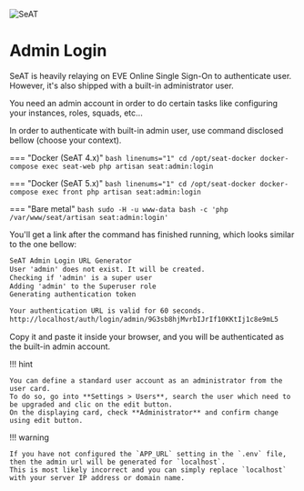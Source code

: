 ![SeAT](https://i.imgur.com/aPPOxSK.png)

# Admin Login

SeAT is heavily relaying on EVE Online Single Sign-On to authenticate user.
However, it's also shipped with a built-in administrator user.

You need an admin account in order to do certain tasks like configuring your instances, roles, squads, etc...

In order to authenticate with built-in admin user, use command disclosed bellow (choose your context).

=== "Docker (SeAT 4.x)"
    ```bash linenums="1"
    cd /opt/seat-docker
    docker-compose exec seat-web php artisan seat:admin:login
    ```

=== "Docker (SeAT 5.x)"
    ```bash linenums="1"
    cd /opt/seat-docker
    docker-compose exec front php artisan seat:admin:login
    ```

=== "Bare metal"
    ```bash
    sudo -H -u www-data bash -c 'php /var/www/seat/artisan seat:admin:login'
    ```

You'll get a link after the command has finished running, which looks similar to the one bellow:

```txt linenums="1"
SeAT Admin Login URL Generator
User 'admin' does not exist. It will be created.
Checking if 'admin' is a super user
Adding 'admin' to the Superuser role
Generating authentication token

Your authentication URL is valid for 60 seconds.
http://localhost/auth/login/admin/9G3sb8hjMvrbIJrIf10KKtIj1c8e9mL5
```

Copy it and paste it inside your browser, and you will be authenticated as the built-in admin account.

!!! hint

    You can define a standard user account as an administrator from the user card.
    To do so, go into **Settings > Users**, search the user which need to be upgraded and clic on the edit button.
    On the displaying card, check **Administrator** and confirm change using edit button.

!!! warning

    If you have not configured the `APP_URL` setting in the `.env` file, then the admin url will be generated for `localhost`.
    This is most likely incorrect and you can simply replace `localhost` with your server IP address or domain name.
